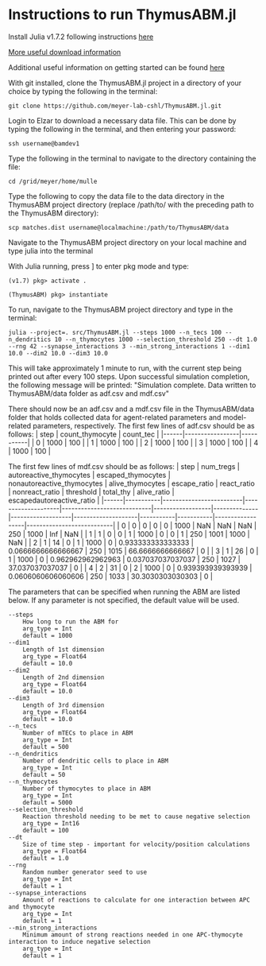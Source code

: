 # Instructions to run ThymusABM.jl

Install Julia v1.7.2 following instructions [here](https://julialang.org/downloads/platform/)

[More useful download information](https://julialang.org/downloads/)

Additional useful information on getting started can be found [here](https://docs.julialang.org/en/v1/manual/getting-started/)

With git installed, clone the ThymusABM.jl project in a directory of your choice by typing the following in the terminal:

```
git clone https://github.com/meyer-lab-cshl/ThymusABM.jl.git
```

Login to Elzar to download a necessary data file. This can be done by typing the following in the terminal, and then entering your password:

```
ssh username@bamdev1
```

Type the following in the terminal to navigate to the directory containing the file:

```
cd /grid/meyer/home/mulle
```

Type the following to copy the data file to the data directory in the ThymusABM project directory (replace /path/to/ with the preceding path to the ThymusABM directory):

```
scp matches.dist username@localmachine:/path/to/ThymusABM/data
```

Navigate to the ThymusABM project directory on your local machine and type julia into the terminal

With Julia running, press ] to enter pkg mode and type:

```
(v1.7) pkg> activate .

(ThymusABM) pkg> instantiate
```

To run, navigate to the ThymusABM project directory and type in the terminal: 

```
julia --project=. src/ThymusABM.jl --steps 1000 --n_tecs 100 --n_dendritics 10 --n_thymocytes 1000 --selection_threshold 250 --dt 1.0 --rng 42 --synapse_interactions 3 --min_strong_interactions 1 --dim1 10.0 --dim2 10.0 --dim3 10.0
```

This will take approximately 1 minute to run, with the current step being printed out after every 100 steps. Upon successful simulation completion, the following message will be printed: "Simulation complete. Data written to ThymusABM/data folder as adf.csv and mdf.csv"

There should now be an adf.csv and a mdf.csv file in the ThymusABM/data folder that holds collected data for agent-related parameters and model-related parameters, respectively. The first few lines of adf.csv should be as follows:
| step | count_thymocyte | count_tec |
|------|-----------------|-----------|
| 0    | 1000            | 100       |
| 1    | 1000            | 100       |
| 2    | 1000            | 100       |
| 3    | 1000            | 100       |
| 4    | 1000            | 100       |

The first few lines of mdf.csv should be as follows:
| step | num_tregs | autoreactive_thymocytes | escaped_thymocytes | nonautoreactive_thymocytes | alive_thymocytes | escape_ratio | react_ratio       | nonreact_ratio     | threshold | total_thy | alive_ratio      | escapedautoreactive_ratio |
|------|-----------|-------------------------|--------------------|----------------------------|------------------|--------------|-------------------|--------------------|-----------|-----------|------------------|---------------------------|
| 0    | 0         | 0                       | 0                  | 0                          | 1000             | NaN          | NaN               | NaN                | 250       | 1000      | Inf              | NaN                       |
| 1    | 1         | 0                       | 0                  | 1                          | 1000             | 0            | 0                 | 1                  | 250       | 1001      | 1000             | NaN                       |
| 2    | 1         | 14                      | 0                  | 1                          | 1000             | 0            | 0.933333333333333 | 0.0666666666666667 | 250       | 1015      | 66.6666666666667 | 0                         |
| 3    | 1         | 26                      | 0                  | 1                          | 1000             | 0            | 0.962962962962963 | 0.037037037037037  | 250       | 1027      | 37.037037037037  | 0                         |
| 4    | 2         | 31                      | 0                  | 2                          | 1000             | 0            | 0.939393939393939 | 0.0606060606060606 | 250       | 1033      | 30.3030303030303 | 0                         |

The parameters that can be specified when running the ABM are listed below. If any parameter is not specified, the default value will be used.

```
--steps
    How long to run the ABM for
    arg_type = Int
    default = 1000
--dim1
    Length of 1st dimension
    arg_type = Float64
    default = 10.0
--dim2
    Length of 2nd dimension
    arg_type = Float64
    default = 10.0
--dim3
    Length of 3rd dimension
    arg_type = Float64
    default = 10.0
--n_tecs
    Number of mTECs to place in ABM
    arg_type = Int
    default = 500
--n_dendritics
    Number of dendritic cells to place in ABM
    arg_type = Int
    default = 50
--n_thymocytes
    Number of thymocytes to place in ABM
    arg_type = Int
    default = 5000
--selection_threshold
    Reaction threshold needing to be met to cause negative selection
    arg_type = Int16
    default = 100
--dt
    Size of time step - important for velocity/position calculations
    arg_type = Float64
    default = 1.0
--rng
    Random number generator seed to use
    arg_type = Int
    default = 1
--synapse_interactions
    Amount of reactions to calculate for one interaction between APC and thymocyte
    arg_type = Int
    default = 1
--min_strong_interactions
    Minimum amount of strong reactions needed in one APC-thymocyte interaction to induce negative selection
    arg_type = Int
    default = 1
```
